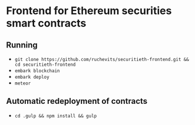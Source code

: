 # Frontend for Ethereum securities smart contracts

## Running

- `git clone https://github.com/ruchevits/securitieth-frontend.git && cd securitieth-frontend`
- `embark blockchain`
- `embark deploy`
- `meteor`

## Automatic redeployment of contracts

- `cd .gulp && npm install && gulp`